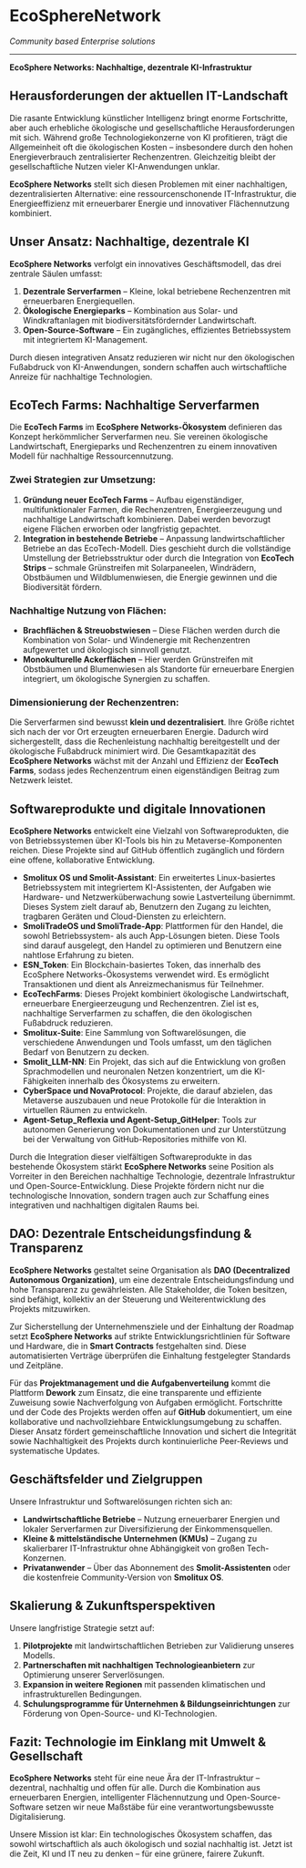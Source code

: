 # EcoSphereNetwork
_Community based Enterprise solutions_

___

**EcoSphere Networks: Nachhaltige, dezentrale KI-Infrastruktur**

## Herausforderungen der aktuellen IT-Landschaft
Die rasante Entwicklung künstlicher Intelligenz bringt enorme Fortschritte, aber auch erhebliche ökologische und gesellschaftliche Herausforderungen mit sich. Während große Technologiekonzerne von KI profitieren, trägt die Allgemeinheit oft die ökologischen Kosten – insbesondere durch den hohen Energieverbrauch zentralisierter Rechenzentren. Gleichzeitig bleibt der gesellschaftliche Nutzen vieler KI-Anwendungen unklar. 

**EcoSphere Networks** stellt sich diesen Problemen mit einer nachhaltigen, dezentralisierten Alternative: eine ressourcenschonende IT-Infrastruktur, die Energieeffizienz mit erneuerbarer Energie und innovativer Flächennutzung kombiniert.

## Unser Ansatz: Nachhaltige, dezentrale KI
**EcoSphere Networks** verfolgt ein innovatives Geschäftsmodell, das drei zentrale Säulen umfasst:
1. **Dezentrale Serverfarmen** – Kleine, lokal betriebene Rechenzentren mit erneuerbaren Energiequellen.
2. **Ökologische Energieparks** – Kombination aus Solar- und Windkraftanlagen mit biodiversitätsfördernder Landwirtschaft.
3. **Open-Source-Software** – Ein zugängliches, effizientes Betriebssystem mit integriertem KI-Management.

Durch diesen integrativen Ansatz reduzieren wir nicht nur den ökologischen Fußabdruck von KI-Anwendungen, sondern schaffen auch wirtschaftliche Anreize für nachhaltige Technologien.

## EcoTech Farms: Nachhaltige Serverfarmen
Die **EcoTech Farms** im **EcoSphere Networks-Ökosystem** definieren das Konzept herkömmlicher Serverfarmen neu. Sie vereinen ökologische Landwirtschaft, Energieparks und Rechenzentren zu einem innovativen Modell für nachhaltige Ressourcennutzung. 

### Zwei Strategien zur Umsetzung:
1. **Gründung neuer EcoTech Farms** – Aufbau eigenständiger, multifunktionaler Farmen, die Rechenzentren, Energieerzeugung und nachhaltige Landwirtschaft kombinieren. Dabei werden bevorzugt eigene Flächen erworben oder langfristig gepachtet.
2. **Integration in bestehende Betriebe** – Anpassung landwirtschaftlicher Betriebe an das EcoTech-Modell. Dies geschieht durch die vollständige Umstellung der Betriebsstruktur oder durch die Integration von **EcoTech Strips** – schmale Grünstreifen mit Solarpaneelen, Windrädern, Obstbäumen und Wildblumenwiesen, die Energie gewinnen und die Biodiversität fördern.

### Nachhaltige Nutzung von Flächen:
- **Brachflächen & Streuobstwiesen** – Diese Flächen werden durch die Kombination von Solar- und Windenergie mit Rechenzentren aufgewertet und ökologisch sinnvoll genutzt.
- **Monokulturelle Ackerflächen** – Hier werden Grünstreifen mit Obstbäumen und Blumenwiesen als Standorte für erneuerbare Energien integriert, um ökologische Synergien zu schaffen.

### Dimensionierung der Rechenzentren:
Die Serverfarmen sind bewusst **klein und dezentralisiert**. Ihre Größe richtet sich nach der vor Ort erzeugten erneuerbaren Energie. Dadurch wird sichergestellt, dass die Rechenleistung nachhaltig bereitgestellt und der ökologische Fußabdruck minimiert wird. Die Gesamtkapazität des **EcoSphere Networks** wächst mit der Anzahl und Effizienz der **EcoTech Farms**, sodass jedes Rechenzentrum einen eigenständigen Beitrag zum Netzwerk leistet.

## Softwareprodukte und digitale Innovationen
**EcoSphere Networks** entwickelt eine Vielzahl von Softwareprodukten, die von Betriebssystemen über KI-Tools bis hin zu Metaverse-Komponenten reichen. Diese Projekte sind auf GitHub öffentlich zugänglich und fördern eine offene, kollaborative Entwicklung.

- **Smolitux OS und Smolit-Assistant**: Ein erweitertes Linux-basiertes Betriebssystem mit integriertem KI-Assistenten, der Aufgaben wie Hardware- und Netzwerküberwachung sowie Lastverteilung übernimmt. Dieses System zielt darauf ab, Benutzern den Zugang zu leichten, tragbaren Geräten und Cloud-Diensten zu erleichtern.
- **SmoliTradeOS und SmoliTrade-App**: Plattformen für den Handel, die sowohl Betriebssystem- als auch App-Lösungen bieten. Diese Tools sind darauf ausgelegt, den Handel zu optimieren und Benutzern eine nahtlose Erfahrung zu bieten.
- **ESN_Token**: Ein Blockchain-basiertes Token, das innerhalb des EcoSphere Networks-Ökosystems verwendet wird. Es ermöglicht Transaktionen und dient als Anreizmechanismus für Teilnehmer.
- **EcoTechFarms**: Dieses Projekt kombiniert ökologische Landwirtschaft, erneuerbare Energieerzeugung und Rechenzentren. Ziel ist es, nachhaltige Serverfarmen zu schaffen, die den ökologischen Fußabdruck reduzieren.
- **Smolitux-Suite**: Eine Sammlung von Softwarelösungen, die verschiedene Anwendungen und Tools umfasst, um den täglichen Bedarf von Benutzern zu decken.
- **Smolit_LLM-NN**: Ein Projekt, das sich auf die Entwicklung von großen Sprachmodellen und neuronalen Netzen konzentriert, um die KI-Fähigkeiten innerhalb des Ökosystems zu erweitern.
- **CyberSpace und NovaProtocol**: Projekte, die darauf abzielen, das Metaverse auszubauen und neue Protokolle für die Interaktion in virtuellen Räumen zu entwickeln.
- **Agent-Setup_Reflexia und Agent-Setup_GitHelper**: Tools zur autonomen Generierung von Dokumentationen und zur Unterstützung bei der Verwaltung von GitHub-Repositories mithilfe von KI.

Durch die Integration dieser vielfältigen Softwareprodukte in das bestehende Ökosystem stärkt **EcoSphere Networks** seine Position als Vorreiter in den Bereichen nachhaltige Technologie, dezentrale Infrastruktur und Open-Source-Entwicklung. Diese Projekte fördern nicht nur die technologische Innovation, sondern tragen auch zur Schaffung eines integrativen und nachhaltigen digitalen Raums bei.


## DAO: Dezentrale Entscheidungsfindung & Transparenz
**EcoSphere Networks** gestaltet seine Organisation als **DAO (Decentralized Autonomous Organization)**, um eine dezentrale Entscheidungsfindung und hohe Transparenz zu gewährleisten. Alle Stakeholder, die Token besitzen, sind befähigt, kollektiv an der Steuerung und Weiterentwicklung des Projekts mitzuwirken. 

Zur Sicherstellung der Unternehmensziele und der Einhaltung der Roadmap setzt **EcoSphere Networks** auf strikte Entwicklungsrichtlinien für Software und Hardware, die in **Smart Contracts** festgehalten sind. Diese automatisierten Verträge überprüfen die Einhaltung festgelegter Standards und Zeitpläne. 

Für das **Projektmanagement und die Aufgabenverteilung** kommt die Plattform **Dework** zum Einsatz, die eine transparente und effiziente Zuweisung sowie Nachverfolgung von Aufgaben ermöglicht. Fortschritte und der Code des Projekts werden offen auf **GitHub** dokumentiert, um eine kollaborative und nachvollziehbare Entwicklungsumgebung zu schaffen. Dieser Ansatz fördert gemeinschaftliche Innovation und sichert die Integrität sowie Nachhaltigkeit des Projekts durch kontinuierliche Peer-Reviews und systematische Updates. 

## Geschäftsfelder und Zielgruppen
Unsere Infrastruktur und Softwarelösungen richten sich an:
- **Landwirtschaftliche Betriebe** – Nutzung erneuerbarer Energien und lokaler Serverfarmen zur Diversifizierung der Einkommensquellen.
- **Kleine & mittelständische Unternehmen (KMUs)** – Zugang zu skalierbarer IT-Infrastruktur ohne Abhängigkeit von großen Tech-Konzernen.
- **Privatanwender** – Über das Abonnement des **Smolit-Assistenten** oder die kostenfreie Community-Version von **Smolitux OS**.

## Skalierung & Zukunftsperspektiven
Unsere langfristige Strategie setzt auf:
1. **Pilotprojekte** mit landwirtschaftlichen Betrieben zur Validierung unseres Modells.
2. **Partnerschaften mit nachhaltigen Technologieanbietern** zur Optimierung unserer Serverlösungen.
3. **Expansion in weitere Regionen** mit passenden klimatischen und infrastrukturellen Bedingungen.
4. **Schulungsprogramme für Unternehmen & Bildungseinrichtungen** zur Förderung von Open-Source- und KI-Technologien.

## Fazit: Technologie im Einklang mit Umwelt & Gesellschaft
**EcoSphere Networks** steht für eine neue Ära der IT-Infrastruktur – dezentral, nachhaltig und offen für alle. Durch die Kombination aus erneuerbaren Energien, intelligenter Flächennutzung und Open-Source-Software setzen wir neue Maßstäbe für eine verantwortungsbewusste Digitalisierung. 

Unsere Mission ist klar: Ein technologisches Ökosystem schaffen, das sowohl wirtschaftlich als auch ökologisch und sozial nachhaltig ist. Jetzt ist die Zeit, KI und IT neu zu denken – für eine grünere, fairere Zukunft.

